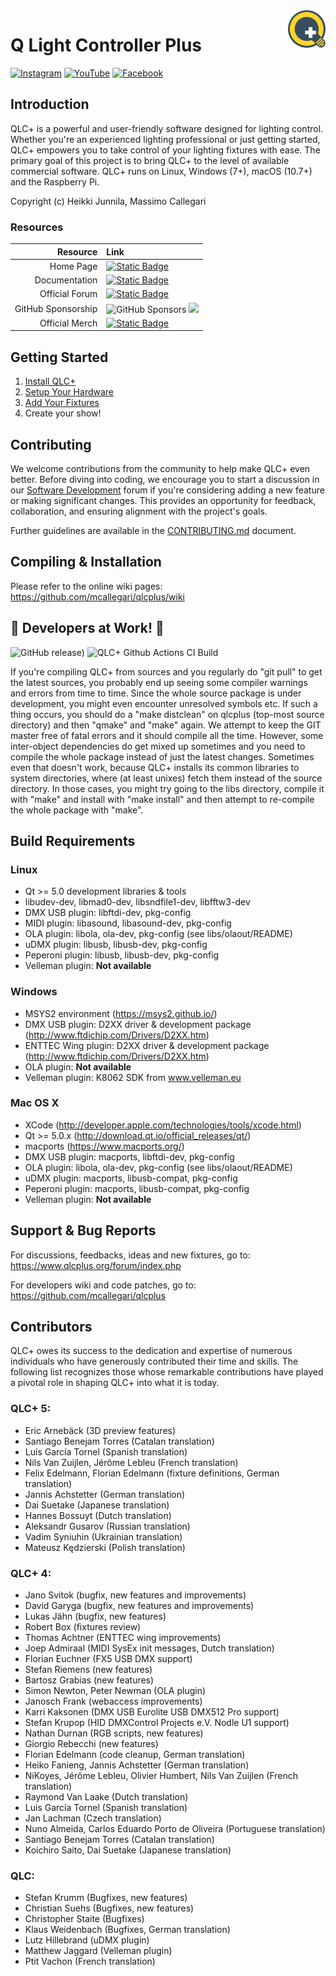 <a href="https://www.qlcplus.org/">
    <img src="resources/icons/png/qlcplus.png" alt="QLC Logo" title="qlcplus.png" align="right" height="60" />
</a>

# Q Light Controller Plus

[![Instagram](https://img.shields.io/badge/Instagram-%23E4405F.svg?style=for-the-badge&logo=Instagram&logoColor=white)](https://www.instagram.com/qlcplus/) [![YouTube](https://img.shields.io/badge/YouTube-%23FF0000.svg?style=for-the-badge&logo=YouTube&logoColor=white)](https://www.youtube.com/watch?v=I9bccwcYQpM&list=PLHT-wIriuitDiW4A9oKSDr__Z_jcmMVdi) [![Facebook](https://img.shields.io/badge/Facebook-%231877F2.svg?style=for-the-badge&logo=Facebook&logoColor=white)](https://www.facebook.com/qlcplus)


## Introduction
QLC+ is a powerful and user-friendly software designed for lighting control. Whether you're an experienced lighting professional or just getting started, QLC+ empowers you to take control of your lighting fixtures with ease. The primary goal of this project is to bring QLC+ to the level of available commercial software. 
QLC+ runs on Linux, Windows (7+), macOS (10.7+) and the Raspberry Pi.

Copyright (c) Heikki Junnila, Massimo Callegari

### Resources

 | Resource           | Link                            |
 |-------------------:|:--------------------------------|
 | Home Page          | [![Static Badge](https://img.shields.io/badge/qlcplus.org-blue?logo=grav)](https://qlcplus.org)        |
 | Documentation      | [![Static Badge](https://img.shields.io/badge/docs.qlcplus.org-blue?logo=grav)](https://docs.qlcplus.org) |
 | Official Forum     | [![Static Badge](https://img.shields.io/badge/qlcplus.org/forum-grey?logo=php)](https://qlcplus.org/forum/) |
 | GitHub Sponsorship | ![GitHub Sponsors](https://img.shields.io/github/sponsors/mcallegari) <a href="https://github.com/sponsors/mcallegari"><img src="https://img.shields.io/badge/sponsor-30363D?logo=GitHub-Sponsors&logoColor=#white" /></a> |
 | Official Merch| [![Static Badge](https://img.shields.io/badge/merch.qlcplus.org-Official_Merchandice-green?logo=shopify)](https://merch.qlcplus.org) |


## Getting Started
1. [Install QLC+](https://docs.qlcplus.org/v4/basics/installation)
2. [Setup Your Hardware](https://www.youtube.com/watch?v=I9bccwcYQpM&list=PLHT-wIriuitDiW4A9oKSDr__Z_jcmMVdi)
3. [Add Your Fixtures](https://www.youtube.com/watch?v=gEE5OUpuAq4&list=PLHT-wIriuitDiW4A9oKSDr__Z_jcmMVdi&index=2)
4. Create your show!

## Contributing
We welcome contributions from the community to help make QLC+ even better. Before diving into coding, we encourage you to start a discussion in our [Software Development](https://www.qlcplus.org/forum/viewforum.php?f=12) forum if you're considering adding a new feature or making significant changes. This provides an opportunity for feedback, collaboration, and ensuring alignment with the project's goals.

Further guidelines are available in the [CONTRIBUTING.md](CONTRIBUTING.md) document.

## Compiling & Installation

Please refer to the online wiki pages: https://github.com/mcallegari/qlcplus/wiki

## 🚧 Developers at Work! 🚧
![GitHub release)](https://img.shields.io/github/v/release/mcallegari/qlcplus)
![QLC+ Github Actions CI Build](https://github.com/mcallegari/qlcplus/actions/workflows/build.yml/badge.svg)

If you're compiling QLC+ from sources and you regularly do "git pull"
to get the latest sources, you probably end up seeing some
compiler warnings and errors from time to time. Since the whole source package
is under development, you might even encounter unresolved symbols etc. If such a thing occurs, you should do a "make
distclean" on qlcplus (top-most source directory) and then "qmake" and "make"
again. We attempt to keep the GIT master free of fatal errors and it should
compile all the time. However, some inter-object dependencies do get mixed up
sometimes and you need to compile the whole package instead of just the latest
changes. Sometimes even that doesn't work, because QLC+ installs its common
libraries to system directories, where (at least unixes) fetch them instead
of the source directory. In those cases, you might try going to the libs
directory, compile it with "make" and install with "make install" and then
attempt to re-compile the whole package with "make".

## Build Requirements
### Linux


* Qt >= 5.0 development libraries & tools
* libudev-dev, libmad0-dev, libsndfile1-dev, libfftw3-dev
* DMX USB plugin: libftdi-dev, pkg-config
* MIDI plugin: libasound, libasound-dev, pkg-config
* OLA plugin: libola, ola-dev, pkg-config (see libs/olaout/README)
* uDMX plugin: libusb, libusb-dev, pkg-config
* Peperoni plugin: libusb, libusb-dev, pkg-config
* Velleman plugin: **Not available**

### Windows

* MSYS2 environment (https://msys2.github.io/)
* DMX USB plugin: D2XX driver & development package (http://www.ftdichip.com/Drivers/D2XX.htm)
* ENTTEC Wing plugin: D2XX driver & development package (http://www.ftdichip.com/Drivers/D2XX.htm)
* OLA plugin: **Not available**
* Velleman plugin: K8062 SDK from www.velleman.eu


### Mac OS X

* XCode (http://developer.apple.com/technologies/tools/xcode.html)
* Qt >= 5.0.x (http://download.qt.io/official_releases/qt/)
* macports (https://www.macports.org/)
* DMX USB plugin: macports, libftdi-dev, pkg-config
* OLA plugin: libola, ola-dev, pkg-config (see libs/olaout/README)
* uDMX plugin: macports, libusb-compat, pkg-config
* Peperoni plugin: macports, libusb-compat, pkg-config
* Velleman plugin: **Not available**


## Support & Bug Reports

For discussions, feedbacks, ideas and new fixtures, go to:
https://www.qlcplus.org/forum/index.php

For developers wiki and code patches, go to:
https://github.com/mcallegari/qlcplus

## Contributors
QLC+ owes its success to the dedication and expertise of numerous individuals who have generously contributed their time and skills. The following list recognizes those whose remarkable contributions have played a pivotal role in shaping QLC+ into what it is today.

### QLC+ 5:

* Eric Arnebäck (3D preview features)
* Santiago Benejam Torres (Catalan translation)
* Luis García Tornel (Spanish translation)
* Nils Van Zuijlen, Jérôme Lebleu (French translation)
* Felix Edelmann, Florian Edelmann (fixture definitions, German translation)
* Jannis Achstetter (German translation)
* Dai Suetake (Japanese translation)
* Hannes Bossuyt (Dutch translation)
* Aleksandr Gusarov (Russian translation)
* Vadim Syniuhin (Ukrainian translation)
* Mateusz Kędzierski (Polish translation)

### QLC+ 4:

* Jano Svitok (bugfix, new features and improvements)
* David Garyga (bugfix, new features and improvements)
* Lukas Jähn (bugfix, new features)
* Robert Box (fixtures review)
* Thomas Achtner (ENTTEC wing improvements)
* Joep Admiraal (MIDI SysEx init messages, Dutch translation)
* Florian Euchner (FX5 USB DMX support)
* Stefan Riemens (new features)
* Bartosz Grabias (new features)
* Simon Newton, Peter Newman (OLA plugin)
* Janosch Frank (webaccess improvements)
* Karri Kaksonen (DMX USB Eurolite USB DMX512 Pro support)
* Stefan Krupop (HID DMXControl Projects e.V. Nodle U1 support)
* Nathan Durnan (RGB scripts, new features)
* Giorgio Rebecchi (new features)
* Florian Edelmann (code cleanup, German translation)
* Heiko Fanieng, Jannis Achstetter (German translation)
* NiKoyes, Jérôme Lebleu, Olivier Humbert, Nils Van Zuijlen (French translation)
* Raymond Van Laake (Dutch translation)
* Luis García Tornel (Spanish translation)
* Jan Lachman (Czech translation)
* Nuno Almeida, Carlos Eduardo Porto de Oliveira (Portuguese translation)
* Santiago Benejam Torres (Catalan translation)
* Koichiro Saito, Dai Suetake (Japanese translation)

### QLC:

* Stefan Krumm (Bugfixes, new features)
* Christian Suehs (Bugfixes, new features)
* Christopher Staite (Bugfixes)
* Klaus Weidenbach (Bugfixes, German translation)
* Lutz Hillebrand (uDMX plugin)
* Matthew Jaggard (Velleman plugin)
* Ptit Vachon (French translation)

